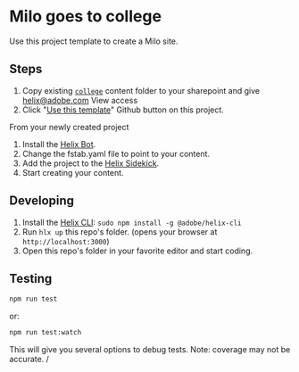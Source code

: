 # Milo goes to college
Use this project template to create a Milo site.

## Steps

1. Copy existing [`college`](https://adobe.sharepoint.com/:f:/r/sites/adobecom/Shared%20Documents/) content folder to your sharepoint and give helix@adobe.com View access
2. Click "[Use this template](https://github.com/adobecom/milo-college/generate)" Github button on this project.

From your newly created project

1. Install the [Helix Bot](https://github.com/apps/helix-bot/installations/new).
2. Change the fstab.yaml file to point to your content.
3. Add the project to the [Helix Sidekick](https://github.com/adobe/helix-sidekick).
4. Start creating your content.

## Developing
1. Install the [Helix CLI](https://github.com/adobe/helix-cli): `sudo npm install -g @adobe/helix-cli`
1. Run `hlx up` this repo's folder. (opens your browser at `http://localhost:3000`)
1. Open this repo's folder in your favorite editor and start coding.

## Testing
```sh
npm run test
```
or:
```sh
npm run test:watch
```
This will give you several options to debug tests. Note: coverage may not be accurate.
/
